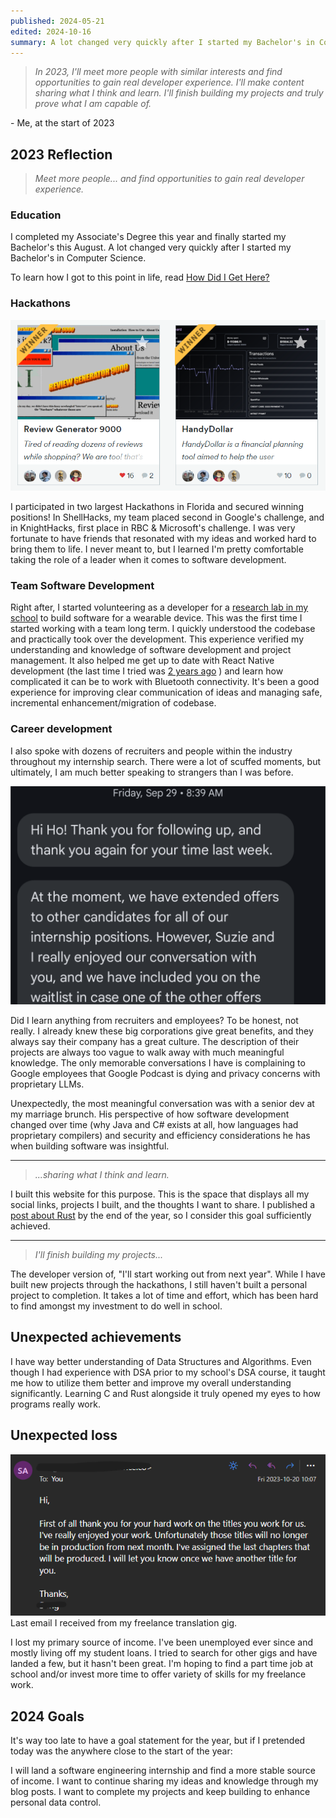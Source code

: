 ```yaml
---
published: 2024-05-21
edited: 2024-10-16
summary: A lot changed very quickly after I started my Bachelor's in Computer Science.
---
```

> *In 2023, I'll meet more people with similar interests and find opportunities to gain real developer experience. I'll make content sharing what I think and learn. I'll finish building my projects and truly prove what I am capable of.*
 
\- Me, at the start of 2023

## 2023 Reflection

> *Meet more people... and find opportunities to gain real developer experience.*

### Education

I completed my Associate's Degree this year and finally started my Bachelor's this August. A lot changed very quickly after I started my Bachelor's in Computer Science. 

To learn how I got to this point in life, read [How Did I Get Here?](How%20Did%20I%20Get%20Here.md) 
### Hackathons

![](../../assets/blogs/hackathon.png)

I participated in two largest Hackathons in Florida and secured winning positions! In ShellHacks, my team placed second in Google's challenge, and in KnightHacks, first place in RBC & Microsoft's challenge. I was very fortunate to have friends that resonated with my ideas and worked hard to bring them to life. I never meant to, but I learned I'm pretty comfortable taking the role of a leader when it comes to software development.

### Team Software Development
Right after, I started volunteering as a developer for a [research lab in my school](https://mae.ucf.edu/joonpark/) to build software for a wearable device. This was the first time I started working with a team long term. I quickly understood the codebase and practically took over the development. This experience verified my understanding and knowledge of software development and project management. It also helped me get up to date with React Native development (the last time I tried was [2 years ago](https://github.com/SimHoZebs/react-native-alarm-app) ) and learn how complicated it can be to work with Bluetooth connectivity. It's been a good experience for improving clear communication of ideas and managing safe, incremental enhancement/migration of codebase.


### Career development
I also spoke with dozens of recruiters and people within the industry throughout my internship search. There were a lot of scuffed moments, but ultimately, I am much better speaking to strangers than I was before. 

![](../../assets/blogs/walmart-bye.png)

Did I learn anything from recruiters and employees? To be honest, not really. I already knew these big corporations give great benefits, and they always say their company has a great culture. The description of their projects are always too vague to walk away with much meaningful knowledge. The only memorable conversations I have is complaining to Google employees that Google Podcast is dying and privacy concerns with proprietary LLMs.

Unexpectedly, the most meaningful conversation was with a senior dev at my marriage brunch. His perspective of how software development changed over time (why Java and C# exists at all, how languages had proprietary compilers) and security and efficiency considerations he has when building software was insightful.

---

> *\...sharing what I think and learn.*

I built this website for this purpose. This is the space that displays all my social links, projects I built, and the thoughts I want to share. I published a [post about Rust](Rust%20made%20me%20rethink%20everything.md) by the end of the year, so I consider this goal sufficiently achieved.

---

> *I'll finish building my projects...*

The developer version of, "I'll start working out from next year". While I have built new projects through the hackathons, I still haven't built a personal project to completion. It takes a lot of time and effort, which has been hard to find amongst my investment to do well in school.

## Unexpected achievements
I have way better understanding of Data Structures and Algorithms. Even though I had experience with DSA prior to my school's DSA course, it taught me how to utilize them better and improve my overall understanding significantly. Learning C and Rust alongside it truly opened my eyes to how programs really work.

## Unexpected loss

![](../../assets/blogs/last-translation-mail.png)
Last email I received from my freelance translation gig.

I lost my primary source of income. I've been unemployed ever since and mostly living off my student loans. I tried to search for other gigs and have landed a few, but it hasn't been great. I'm hoping to find a part time job at school and/or invest more time to offer variety of skills for my freelance work.

## 2024 Goals
It's way too late to have a goal statement for the year, but if I pretended today was the anywhere close to the start of the year:

I will land a software engineering internship and find a more stable source of income. I want to continue sharing my ideas and knowledge through my blog posts. I want to complete my projects and keep building to enhance personal data control.